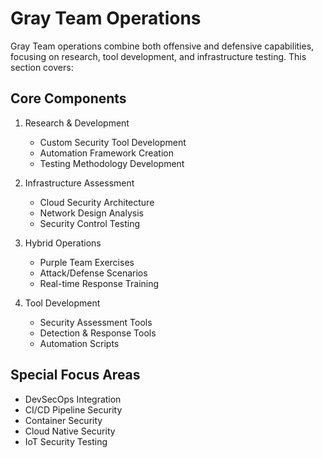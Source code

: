 # Gray Team Operations

Gray Team operations combine both offensive and defensive capabilities, focusing on research, tool development, and infrastructure testing. This section covers:

## Core Components

1. Research & Development
   - Custom Security Tool Development
   - Automation Framework Creation
   - Testing Methodology Development

2. Infrastructure Assessment
   - Cloud Security Architecture
   - Network Design Analysis
   - Security Control Testing

3. Hybrid Operations
   - Purple Team Exercises
   - Attack/Defense Scenarios
   - Real-time Response Training

4. Tool Development
   - Security Assessment Tools
   - Detection & Response Tools
   - Automation Scripts

## Special Focus Areas
- DevSecOps Integration
- CI/CD Pipeline Security
- Container Security
- Cloud Native Security
- IoT Security Testing
